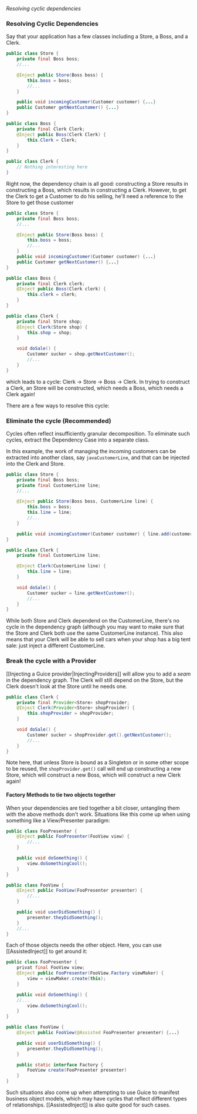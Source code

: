 _Resolving cyclic dependencies_              
### Resolving Cyclic Dependencies 

Say that your application has a few classes including a Store, a Boss, and a Clerk.

```java
public class Store {
  	private final Boss boss;
  	//...

	@Inject public Store(Boss boss) {
 		this.boss = boss;
 		//...
	}

	public void incomingCustomer(Customer customer) {...}
	public Customer getNextCustomer() {...}
}

public class Boss {
	private final Clerk Clerk;
	@Inject public Boss(Clerk Clerk) {
		this.Clerk = Clerk;
	}
}

public class Clerk {
	// Nothing interesting here
}
```

Right now, the dependency chain is all good: constructing a Store results in constructing a Boss, which results in constructing a Clerk. However, to get the Clerk to get a Customer to do his selling, he'll need a reference to the Store to get those customer

```java
public class Store {
  	private final Boss boss;
  	//...

	@Inject public Store(Boss boss) {
 		this.boss = boss;
 		//...
	}
	public void incomingCustomer(Customer customer) {...}
	public Customer getNextCustomer() {...}
}

public class Boss {
	private final Clerk clerk;
	@Inject public Boss(Clerk clerk) {
		this.clerk = clerk;
	}
}

public class Clerk {
	private final Store shop;
	@Inject Clerk(Store shop) {
		this.shop = shop;
	}

	void doSale() {
		Customer sucker = shop.getNextCustomer();
		//...
	}
}
```

which leads to a cycle: Clerk -> Store -> Boss -> Clerk. In trying to construct a Clerk, an Store will be constructed, which needs a Boss, which needs a Clerk again! 

There are a few ways to resolve this cycle:

### Eliminate the cycle (Recommended) 

Cycles often reflect insufficiently granular decomposition.  To eliminate such cycles, extract the Dependency Case into a separate class.

In this example, the work of managing the incoming customers can be extracted into another class, say `javaCustomerLine`, and that can be injected into the Clerk and Store.

```java
public class Store {
  	private final Boss boss;
  	private final CustomerLine line;
  	//...

	@Inject public Store(Boss boss, CustomerLine line) {
 		this.boss = boss; 
 		this.line = line;
 		//...
	}

	public void incomingCustomer(Customer customer) { line.add(customer); }	
}

public class Clerk {
	private final CustomerLine line;

	@Inject Clerk(CustomerLine line) {
		this.line = line;
	}

	void doSale() {
		Customer sucker = line.getNextCustomer();
		//...
	}
}
```

While both Store and Clerk dependend on the CustomerLine, there's no cycle in the dependency graph (although you may want to make sure that the Store and Clerk both use the same CustomerLine instance). This also means that your Clerk will be able to sell cars when your shop has a big tent sale: just inject a different CustomerLine.

### Break the cycle with a Provider 
[[Injecting a Guice provider|InjectingProviders]] will allow you to add a _seam_ in the dependency graph. The Clerk will still depend on the Store, but the Clerk doesn't look at the Store until he needs one.
```java
public class Clerk {
	private final Provider<Store> shopProvider;
	@Inject Clerk(Provider<Store> shopProvider) {
		this.shopProvider = shopProvider;
	}

	void doSale() {
		Customer sucker = shopProvider.get().getNextCustomer();
		//...
	}
}
```

Note here, that unless Store is bound as a Singleton or in some other scope to be reused, the `shopProvider.get()` call will end up constructing a new Store, which will construct a new Boss, which will construct a new Clerk again!

#### Factory Methods to tie two objects together

When your dependencies are tied together a bit closer, untangling them with the above methods don't work. Situations like this come up when using something like a View/Presenter paradigm:

```java
public class FooPresenter {
	@Inject public FooPresenter(FooView view) {
		//...
	}

	public void doSomething() {
		view.doSomethingCool();
	}
}

public class FooView {
	@Inject public FooView(FooPresenter presenter) {
		//...
	}

	public void userDidSomething() {
		presenter.theyDidSomething();
	}
	//...
}
```

Each of those objects needs the other object. Here, you can use [[AssistedInject]] to get around it:

```java
public class FooPresenter {
	privat final FooView view;
	@Inject public FooPresenter(FooView.Factory viewMaker) {
		view = viewMaker.create(this);
	}

	public void doSomething() {
	//...
		view.doSomethingCool();
	}
}

public class FooView {
	@Inject public FooView(@Assisted FooPresenter presenter) {...}

	public void userDidSomething() {
		presenter.theyDidSomething();
	}

	public static interface Factory {
		FooView create(FooPresenter presenter)
	}
}
```

Such situations also come up when attempting to use Guice to manifest business object models, which may have cycles that reflect different types of relationships.  [[AssistedInject]] is also quite good for such cases.